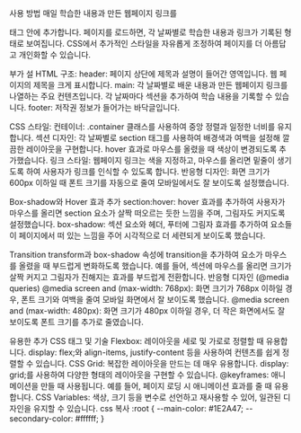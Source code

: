 사용 방법
매일 학습한 내용과 만든 웹페이지 링크를 <section> 태그 안에 추가합니다.
페이지를 로드하면, 각 날짜별로 학습한 내용과 링크가 기록된 형태로 보여집니다.
CSS에서 추가적인 스타일을 자유롭게 조정하여 페이지를 더 아름답고 개인화할 수 있습니다.

부가 설
HTML 구조:
header: 페이지 상단에 제목과 설명이 들어간 영역입니다. 웹 페이지의 제목을 크게 표시합니다.
main: 각 날짜별로 배운 내용과 만든 웹페이지 링크를 나열하는 주요 컨텐츠입니다. 각 날짜마다 섹션을 추가하여 학습 내용을 기록할 수 있습니다.
footer: 저작권 정보가 들어가는 바닥글입니다.

CSS 스타일:
컨테이너: .container 클래스를 사용하여 중앙 정렬과 일정한 너비를 유지합니다.
섹션 디자인: 각 날짜별로 section 태그를 사용하여 배경색과 여백을 설정해 깔끔한 레이아웃을 구현합니다. hover 효과로 마우스를 올렸을 때 색상이 변경되도록 추가했습니다.
링크 스타일: 웹페이지 링크는 색을 지정하고, 마우스를 올리면 밑줄이 생기도록 하여 사용자가 링크를 인식할 수 있도록 합니다.
반응형 디자인: 화면 크기가 600px 이하일 때 폰트 크기를 자동으로 줄여 모바일에서도 잘 보이도록 설정했습니다.

Box-shadow와 Hover 효과 추가
section:hover: hover 효과를 추가하여 사용자가 마우스를 올리면 section 요소가 살짝 떠오르는 듯한 느낌을 주며, 그림자도 커지도록 설정했습니다.
box-shadow: 섹션 요소와 헤더, 푸터에 그림자 효과를 추가하여 요소들이 페이지에서 떠 있는 느낌을 주어 시각적으로 더 세련되게 보이도록 했습니다.

Transition
transform과 box-shadow 속성에 transition을 추가하여 요소가 마우스를 올렸을 때 부드럽게 변화하도록 했습니다. 예를 들어, 섹션에 마우스를 올리면 크기가 살짝 커지고 그림자가 진해지는 효과를 부드럽게 전환합니다.
반응형 디자인 (@media queries)
@media screen and (max-width: 768px): 화면 크기가 768px 이하일 경우, 폰트 크기와 여백을 줄여 모바일 화면에서 잘 보이도록 했습니다.
@media screen and (max-width: 480px): 화면 크기가 480px 이하일 경우, 더 작은 화면에서도 잘 보이도록 폰트 크기를 추가로 줄였습니다.

유용한 추가 CSS 태그 및 기술
Flexbox: 레이아웃을 세로 및 가로로 정렬할 때 유용합니다. display: flex;와 align-items, justify-content 등을 사용하여 컨텐츠를 쉽게 정렬할 수 있습니다.
CSS Grid: 복잡한 레이아웃을 만드는 데 매우 유용합니다. display: grid;를 사용하여 다양한 형태의 레이아웃을 구현할 수 있습니다.
@keyframes: 애니메이션을 만들 때 사용됩니다. 예를 들어, 페이지 로딩 시 애니메이션 효과를 줄 때 유용합니다.
CSS Variables: 색상, 크기 등을 변수로 선언하고 재사용할 수 있어, 일관된 디자인을 유지할 수 있습니다.
css
복사
:root {
--main-color: #1E2A47;
--secondary-color: #ffffff;
}
